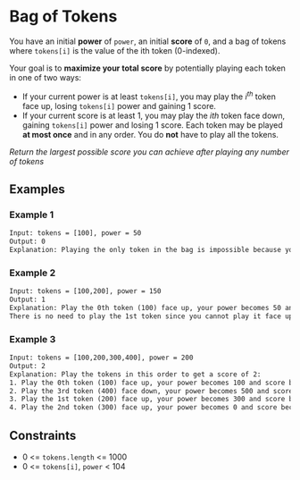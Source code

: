 # Bag of Tokens

You have an initial **power** of ```power```, an initial **score** of ```0```, and a bag of tokens where ```tokens[i]``` is the value of the ith token (0-indexed).

Your goal is to **maximize your total score** by potentially playing each token in one of two ways:

- If your current power is at least ```tokens[i]```, you may play the $i^{th}$ token face up, losing ```tokens[i]``` power and gaining 1 score.
- If your current score is at least 1, you may play the $i{th}$ token face down, gaining ```tokens[i]``` power and losing 1 score.
Each token may be played **at most once** and in any order. You do **not** have to play all the tokens.

_Return the largest possible score you can achieve after playing any number of tokens_

## Examples

### Example 1

```txt
Input: tokens = [100], power = 50
Output: 0
Explanation: Playing the only token in the bag is impossible because you either have too little power or too little score.
```

### Example 2

```txt
Input: tokens = [100,200], power = 150
Output: 1
Explanation: Play the 0th token (100) face up, your power becomes 50 and score becomes 1.
There is no need to play the 1st token since you cannot play it face up to add to your score.
```

### Example 3

```txt
Input: tokens = [100,200,300,400], power = 200
Output: 2
Explanation: Play the tokens in this order to get a score of 2:
1. Play the 0th token (100) face up, your power becomes 100 and score becomes 1.
2. Play the 3rd token (400) face down, your power becomes 500 and score becomes 0.
3. Play the 1st token (200) face up, your power becomes 300 and score becomes 1.
4. Play the 2nd token (300) face up, your power becomes 0 and score becomes 2.
```

## Constraints

- 0 <= ```tokens.length``` <= 1000
- 0 <= ```tokens[i]```, ```power``` < 104
